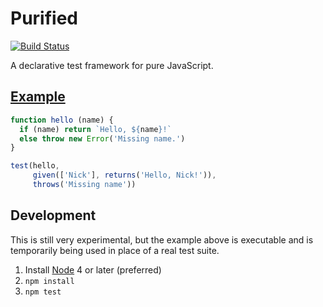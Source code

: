 # Purified
[![Build Status](https://travis-ci.org/nickmccurdy/purified.svg?branch=master)](https://travis-ci.org/nickmccurdy/purified)

A declarative test framework for pure JavaScript.

## [Example](./example.js)
```js
function hello (name) {
  if (name) return `Hello, ${name}!`
  else throw new Error('Missing name.')
}

test(hello,
     given(['Nick'], returns('Hello, Nick!')),
     throws('Missing name'))
```

## Development
This is still very experimental, but the example above is executable and is temporarily being used in place of a real test suite.

1. Install [Node](https://nodejs.org/en/download/) 4 or later (preferred)
2. `npm install`
3. `npm test`
